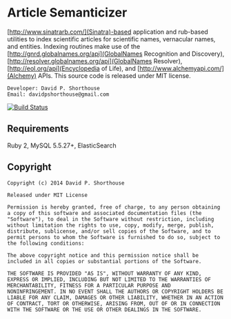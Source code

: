Article Semanticizer
==========================================

[http://www.sinatrarb.com/](Sinatra)-based application and rub-based utilities to index scientific articles for scientific names, vernacular names, and entities. Indexing routines make use of the [http://gnrd.globalnames.org/api](GlobalNames Recognition and Discovery), [http://resolver.globalnames.org/api](GlobalNames Resolver), [http://eol.org/api](Encyclopedia of Life), and [http://www.alchemyapi.com/](Alchemy) APIs. This source code is released under MIT license.

    Developer: David P. Shorthouse
    Email: davidpshorthouse@gmail.com

[![Build Status](https://secure.travis-ci.org/dshorthouse/SimpleMappr.png?branch=master)](http://travis-ci.org/dshorthouse/SimpleMappr)

Requirements
--------------------------
Ruby 2, MySQL 5.5.27+, ElasticSearch

Copyright
---------

    Copyright (c) 2014 David P. Shorthouse

    Released under MIT License

    Permission is hereby granted, free of charge, to any person obtaining
    a copy of this software and associated documentation files (the
    "Software"), to deal in the Software without restriction, including
    without limitation the rights to use, copy, modify, merge, publish,
    distribute, sublicense, and/or sell copies of the Software, and to
    permit persons to whom the Software is furnished to do so, subject to
    the following conditions:

    The above copyright notice and this permission notice shall be
    included in all copies or substantial portions of the Software.

    THE SOFTWARE IS PROVIDED "AS IS", WITHOUT WARRANTY OF ANY KIND,
    EXPRESS OR IMPLIED, INCLUDING BUT NOT LIMITED TO THE WARRANTIES OF
    MERCHANTABILITY, FITNESS FOR A PARTICULAR PURPOSE AND
    NONINFRINGEMENT. IN NO EVENT SHALL THE AUTHORS OR COPYRIGHT HOLDERS BE
    LIABLE FOR ANY CLAIM, DAMAGES OR OTHER LIABILITY, WHETHER IN AN ACTION
    OF CONTRACT, TORT OR OTHERWISE, ARISING FROM, OUT OF OR IN CONNECTION
    WITH THE SOFTWARE OR THE USE OR OTHER DEALINGS IN THE SOFTWARE.

